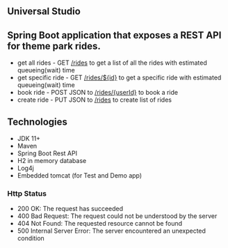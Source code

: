 ## Universal Studio

## Spring Boot application that exposes a REST API for theme park rides.

* get all rides - GET [/rides](http://localhost:8080/rides) to get a list of all the rides with estimated queueing(wait) time
* get specific ride - GET [/rides/${id}](http://localhost:8080/rides/1) to get a specific ride with estimated queueing(wait) time
* book ride - POST JSON to [/rides/{userId}](http://localhost:8080/rides/1) to book a ride 
* create ride - PUT JSON to [/rides](http://localhost:8080/rides) to create list of rides 

## Technologies

* JDK 11+
* Maven
* Spring Boot Rest API
* H2 in memory database
* Log4j
* Embedded tomcat (for Test and Demo app)

### Http Status
- 200 OK: The request has succeeded
- 400 Bad Request: The request could not be understood by the server 
- 404 Not Found: The requested resource cannot be found
- 500 Internal Server Error: The server encountered an unexpected condition 

